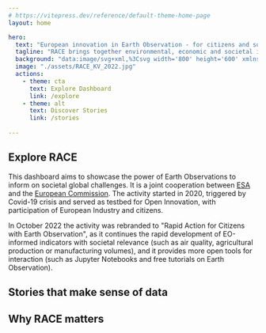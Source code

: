 ```yaml
---
# https://vitepress.dev/reference/default-theme-home-page
layout: home

hero:
  text: "European innovation in Earth Observation - for citizens and society"
  tagline: "RACE brings together environmental, economic and societal indicators developed by citizens, companies, research institutes, academia and Copernicus services - presented through an interactive dashboard and contextual stories"
  background: "data:image/svg+xml,%3Csvg width='800' height='600' xmlns='http://www.w3.org/2000/svg'%3E%3Crect width='800' height='600' fill='%230b1d26' /%3E%3C/svg%3E"  
  image: "./assets/RACE_KV_2022.jpg"
  actions:
    - theme: cta
      text: Explore Dashboard
      link: /explore
    - theme: alt
      text: Discover Stories
      link: /stories
      
---
```


<section class="light-grey">
  <esa-cards>
    <esa-card
      title="Rich collection of indicators"
      description="Companies (via ESA NoR), research institutes & academia (ESA-funded), and Copernicus/open data power a diverse catalogue of indicators."
      link="https://radiantearth.github.io/stac-browser/#/external/esa-eodashboards.github.io/RACE-catalog/RACE/catalog.json?.language=en"
      action="View catalogue"
    ></esa-card>
    <esa-card
      title="Built for citizens"
      description="A citizen-first experience: explore indicators on a map and understand them through stories that connect EO insights to everyday life and business."
    ></esa-card>
    <esa-card
      title="CDSE & ESA NoR"
      description="Indicators are generated by workflows running on the Copernicus Data Space Ecosystem or other platforms from the ESA Network of Resources, showing strong alignment with European EO infrastructure."
    ></esa-card>
  </esa-cards>
</section>

<section class="blue">
  <esa-cards>
    <esa-card
      title="Dashboard"
      description="Interactive map to explore indicators by theme and region."
      link="/explore"
      action="Explore"
    ></esa-card>
    <esa-card
      title="Indicators Catalogue"
      description="Methods, provenance, providers, and metadata for each indicator."
      link="/indicators"
      action="Browse"
    ></esa-card>
    <esa-card
      title="Providers"
      description="Companies (ESA NoR), research institutes, academia, and Copernicus services."
      link="/providers"
      action="Browse"
    ></esa-card>
    <esa-card
      title="Stories"
      description="Companies (ESA NoR), research institutes, academia, and Copernicus services."
      link="/providers"
      action="Explore"
    ></esa-card>
    <esa-card
      title="Partnerships"
      description="Relationship with CDSE and Copernicus services; co-developed workflows."
      link="/partnerships"
      action="Browse"
    ></esa-card>
    <esa-card
      title="Resources"
      description="Documentation, STAC catalogue, notebooks, and tutorials."
      link="/resources"
      action="/resources"
    ></esa-card>
  </esa-cards>
</section>

<section class="white">


## Explore RACE

This dashboard aims to showcase the power of Earth Observations to inform on societal global challenges. It is a joint cooperation between [ESA](https://www.esa.int/) and the [European Commission](https://ec.europa.eu/info/index_en). The activity started in 2020, triggered by Covid-19 crisis and
served as testbed for Open Innovation, with participation of European Industry and citizens.

In October 2022 the activity was rebranded to "Rapid Action for Citizens with Earth Observation", as it continues the rapid development of EO-informed indicators with societal relevance (such as air quality, agricultural production or manufacturing volumes), and it provides more open tools for interaction (such as Jupyter Notebooks and free tutorials on Earth Observation).

</section>
<section class="blue">

## Stories that make sense of data

  <esa-cards>
    <esa-card
      v-for="story in stories"
      overline="Story"
      :image="story['cover-image']"
      :tag="story.official !== true ? 'community' : undefined"
      tag-color="#00B19D"
      :title="story.title"
      :description="`${story.subtitle}`"
      :link="withBase(`/story?id=${story.file.slice(story.file.lastIndexOf('/') + 1).replace('.md', '')}`)"
      action="Read"
    ></esa-card>
  </esa-cards>
</section>

<section class="light-grey">
<h2> Why RACE matters</h2>
  <esa-cards>
    <esa-card
      title="Innovation"
      description="Showcasing cutting-edge EO services from European providers across themes and sectors."
    ></esa-card>
    <esa-card
      title="Openness"
      description="Built on open data and standards with reproducible workflows and transparent provenance."
    ></esa-card>
    <esa-card
      title="Impact"
      description="Turning EO knowledge into useful insights for citizens, businesses, and policy."
    ></esa-card>
  </esa-cards>
</section>


<script setup>
  import { onMounted, ref } from "vue";
  import { withBase } from 'vitepress'
  const stories = ref([]);

  const getStories = async () => {
    const response = await fetch("https://esa-eodashboards.github.io/RACE-narratives/narratives.json");
    const json = await response.json();
    stories.value = json.reverse();
  }
  getStories();
</script>
